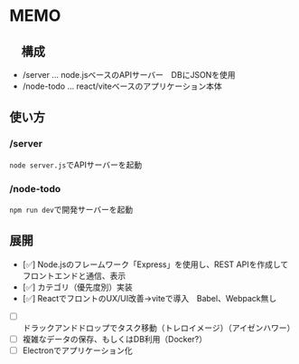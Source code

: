 # MEMO
## 　構成
- /server ... node.jsベースのAPIサーバー　DBにJSONを使用
- /node-todo ... react/viteベースのアプリケーション本体 


## 使い方
### /server 
`node server.js`でAPIサーバーを起動  

### /node-todo
`npm run dev`で開発サーバーを起動


## 展開
- [✅] Node.jsのフレームワーク「Express」を使用し、REST APIを作成してフロントエンドと通信、表示
- [✅] カテゴリ（優先度別）実装
- [✅] ReactでフロントのUX/UI改善→viteで導入　Babel、Webpack無し
- [ ] ドラックアンドドロップでタスク移動（トレロイメージ）（アイゼンハワー）
- [ ] 複雑なデータの保存、もしくはDB利用（Docker?）
- [ ] Electronでアプリケーション化